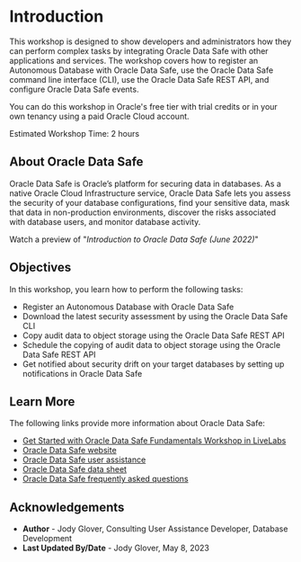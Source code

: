 # Introduction

This workshop is designed to show developers and administrators how they can perform complex tasks by integrating Oracle Data Safe with other applications and services. The workshop covers how to register an Autonomous Database with Oracle Data Safe, use the Oracle Data Safe command line interface (CLI), use the Oracle Data Safe REST API, and configure Oracle Data Safe events.

You can do this workshop in Oracle's free tier with trial credits or in your own tenancy using a paid Oracle Cloud account.

Estimated Workshop Time: 2 hours

## About Oracle Data Safe

Oracle Data Safe is Oracle’s platform for securing data in databases. As a native Oracle Cloud Infrastructure service, Oracle Data Safe lets you assess the security of your database configurations, find your sensitive data, mask that data in non-production environments, discover the risks associated with database users, and monitor database activity.

Watch a preview of "*Introduction to Oracle Data Safe (June 2022)*" [](youtube:UUc26bpdFnc)

## Objectives

In this workshop, you learn how to perform the following tasks:

- Register an Autonomous Database with Oracle Data Safe
- Download the latest security assessment by using the Oracle Data Safe CLI
- Copy audit data to object storage using the Oracle Data Safe REST API
- Schedule the copying of audit data to object storage using the Oracle Data Safe REST API
- Get notified about security drift on your target databases by setting up notifications in Oracle Data Safe

## Learn More

The following links provide more information about Oracle Data Safe:

- [Get Started with Oracle Data Safe Fundamentals Workshop in LiveLabs](https://livelabs.oracle.com/pls/apex/dbpm/r/livelabs/view-workshop?wid=598)
- [Oracle Data Safe website](https://www.oracle.com/database/technologies/security/data-safe.html)
- [Oracle Data Safe user assistance](https://docs.oracle.com/en/cloud/paas/data-safe/index.html)
- [Oracle Data Safe data sheet](https://www.oracle.com/a/tech/docs/dbsec/data-safe/ds-security-data-safe.pdf)
- [Oracle Data Safe frequently asked questions](https://www.oracle.com/a/tech/docs/dbsec/data-safe/faq-security-data-safe.pdf)

## Acknowledgements

* **Author** - Jody Glover, Consulting User Assistance Developer, Database Development
* **Last Updated By/Date** - Jody Glover, May 8, 2023
